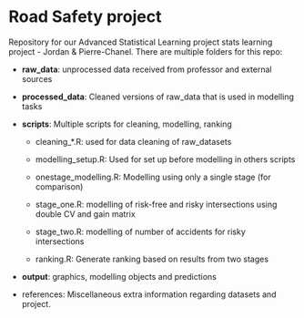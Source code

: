 # Road Safety project

Repository for our Advanced Statistical Learning project stats learning project - Jordan & Pierre-Chanel. There are multiple folders for this repo:

-   **raw_data**: unprocessed data received from professor and external sources

-   **processed_data**: Cleaned versions of raw_data that is used in modelling tasks

-   **scripts**: Multiple scripts for cleaning, modelling, ranking

    -   cleaning\_\*.R: used for data cleaning of raw_datasets

    -   modelling_setup.R: Used for set up before modelling in others scripts

    -   onestage_modelling.R: Modelling using only a single stage (for comparison)

    -   stage_one.R: modelling of risk-free and risky intersections using double CV and gain matrix

    -   stage_two.R: modelling of number of accidents for risky intersections

    -   ranking.R: Generate ranking based on results from two stages

-   **output**: graphics, modelling objects and predictions

-   references: Miscellaneous extra information regarding datasets and project.
